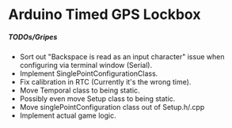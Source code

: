 # Arduino Timed GPS Lockbox

##### TODOs/Gripes
* Sort out "Backspace is read as an input character" issue when configuring via terminal window (Serial).
* Implement SinglePointConfigurationClass.
* Fix calibration in RTC (Currently it's the wrong time).
* Move Temporal class to being static.
* Possibly even move Setup class to being static.
* Move singlePointConfiguration class out of Setup.h/.cpp
* Implement actual game logic.